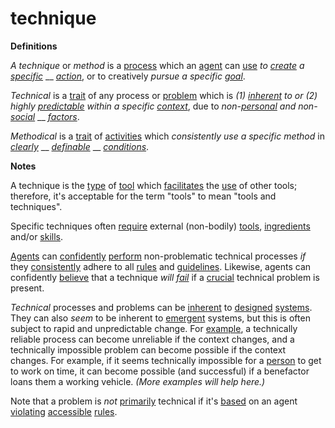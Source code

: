 # technique

**Definitions**

_A technique_ or _method_ is a [process](https://github.com/gcassel/Modular-Organization-Terminology/blob/master/terms/process.md) which an [agent](https://github.com/gcassel/Modular-Organization-Terminology/blob/master/terms/agent.md) can [use](https://github.com/gcassel/Modular-Organization-Terminology/blob/master/terms/use.md) _to_ [_create_](https://github.com/gcassel/Modular-Organization-Terminology/blob/master/terms/create.md) _a_ [_specific_](https://github.com/gcassel/Modular-Organization-Terminology/blob/master/terms/specific.md) __ [_action_](https://github.com/gcassel/Modular-Organization-Terminology/blob/master/terms/act.md), or to creatively _pursue a specific_ [_goal_](https://github.com/gcassel/Modular-Organization-Terminology/blob/master/terms/goal.md).

_Technical_ is a [trait](https://github.com/gcassel/Modular-Organization-Terminology/blob/master/terms/trait.md) of any process or [problem](https://github.com/gcassel/Modular-Organization-Terminology/blob/master/terms/problem.md) which is _(1)_ [_inherent_](https://github.com/gcassel/Modular-Organization-Terminology/blob/master/terms/inhere.md) _to or (2) highly_ [_predictable_](https://github.com/gcassel/Modular-Organization-Terminology/blob/master/terms/predict.md) _within a specific_ [_context_](https://github.com/gcassel/Modular-Organization-Terminology/blob/master/terms/contexst.md), due to _non-_[_personal_](https://github.com/gcassel/Modular-Organization-Terminology/blob/master/terms/personal.md) _and non-_[_social_](https://github.com/gcassel/Modular-Organization-Terminology/blob/master/terms/social.md) __ [_factors_](https://github.com/gcassel/Modular-Organization-Terminology/blob/master/terms/factor.md).

_Methodical_ is a [trait](https://github.com/gcassel/Modular-Organization-Terminology/blob/master/terms/trait.md) of [activities](https://github.com/gcassel/Modular-Organization-Terminology/blob/master/terms/activity.md) which _consistently use a specific method_ in [_clearly_](https://github.com/gcassel/Modular-Organization-Terminology/blob/master/terms/clarify.md) __ [_definable_](https://github.com/gcassel/Modular-Organization-Terminology/blob/master/terms/define.md) __ [_conditions_](https://github.com/gcassel/Modular-Organization-Terminology/blob/master/terms/status.md).

**Notes**

A technique is the [type](type.md) of [tool](tool.md) which [facilitates](facilitate.md) the [use](use.md) of other tools; therefore, it's acceptable for the term "tools" to mean "tools and techniques".

Specific techniques often [require](https://github.com/gcassel/Modular-Organization-Terminology/blob/master/terms/require.md) external (non-bodily) [tools](https://github.com/gcassel/Modular-Organization-Terminology/blob/master/terms/tool.md), [ingredients](https://github.com/gcassel/Modular-Organization-Terminology/blob/master/terms/ingredient.md) and/or [skills](https://github.com/gcassel/Modular-Organization-Terminology/blob/master/terms/skill.md).

[Agents](https://github.com/gcassel/Modular-Organization-Terminology/blob/master/terms/agent.md) can [confidently](https://github.com/gcassel/Modular-Organization-Terminology/blob/master/terms/confidence.md) [perform](https://github.com/gcassel/Modular-Organization-Terminology/blob/master/terms/perform.md) non-problematic technical processes _if_ they [consistently](https://github.com/gcassel/Modular-Organization-Terminology/blob/master/terms/consistent.md) adhere to all [rules](https://github.com/gcassel/Modular-Organization-Terminology/blob/master/terms/rule.md) and [guidelines](https://github.com/gcassel/Modular-Organization-Terminology/blob/master/terms/guideline.md). Likewise, agents can confidently [believe](https://github.com/gcassel/Modular-Organization-Terminology/blob/master/terms/believe.md) that a technique _will_ [_fail_](https://github.com/gcassel/Modular-Organization-Terminology/blob/master/terms/fail.md) if a [crucial](https://github.com/gcassel/Modular-Organization-Terminology/blob/master/terms/crucial.md) technical problem is present.

_Technical_ processes and problems can be [inherent](https://github.com/gcassel/Modular-Organization-Terminology/blob/master/terms/inhere.md) to [designed](https://github.com/gcassel/Modular-Organization-Terminology/blob/master/terms/design.md) [systems](https://github.com/gcassel/Modular-Organization-Terminology/blob/master/terms/system.md). They can also _seem_ to be inherent to [emergent](https://github.com/gcassel/Modular-Organization-Terminology/blob/master/terms/emerge.md) systems, but this is often subject to rapid and unpredictable change. For [example](https://github.com/gcassel/Modular-Organization-Terminology/blob/master/terms/example.md), a technically reliable process can become unreliable if the context changes, and a technically impossible problem can become possible if the context changes. For example, if it seems technically impossible for a [person](https://github.com/gcassel/Modular-Organization-Terminology/blob/master/terms/person.md) to get to work on time, it can become possible (and successful) if a benefactor loans them a working vehicle. _(More examples will help here.)_

Note that a problem is _not_ [primarily](https://github.com/gcassel/Modular-Organization-Terminology/blob/master/terms/base.md) technical if it's [based](https://github.com/gcassel/Modular-Organization-Terminology/blob/master/terms/base.md) on an agent [violating](https://github.com/gcassel/Modular-Organization-Terminology/blob/master/terms/violate.md) [accessible](https://github.com/gcassel/Modular-Organization-Terminology/blob/master/terms/access.md) [rules](https://github.com/gcassel/Modular-Organization-Terminology/blob/master/terms/rule.md).
